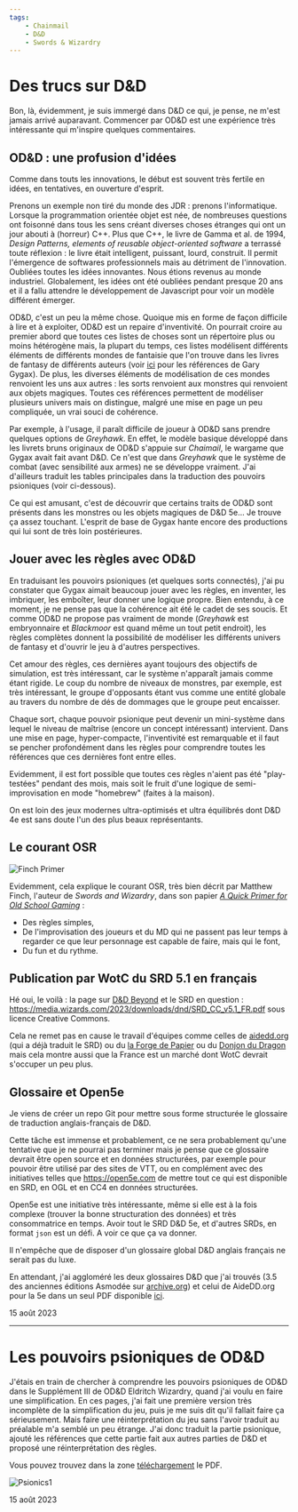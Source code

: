 ```yaml
---
tags:
    - Chainmail
    - D&D
    - Swords & Wizardry
---
```


# Des trucs sur D&D

Bon, là, évidemment, je suis immergé dans D&D ce qui, je pense, ne m'est jamais arrivé auparavant. Commencer par OD&D est une expérience très intéressante qui m'inspire quelques commentaires.

## OD&D : une profusion d'idées

Comme dans touts les innovations, le début est souvent très fertile en idées, en tentatives, en ouverture d'esprit.

Prenons un exemple non tiré du monde des JDR : prenons l'informatique. Lorsque la programmation orientée objet est née, de nombreuses questions ont foisonné dans tous les sens créant diverses choses étranges qui ont un jour abouti à (horreur) C++. Plus que C++, le livre de Gamma et al. de 1994, *Design Patterns, elements of reusable object-oriented software* a terrassé toute réflexion : le livre était intelligent, puissant, lourd, construit. Il permit l'émergence de softwares professionnels mais au détriment de l'innovation. Oubliées toutes les idées innovantes. Nous étions revenus au monde industriel. Globalement, les idées ont été oubliées pendant presque 20 ans et il a fallu attendre le développement de Javascript pour voir un modèle différent émerger.

OD&D, c'est un peu la même chose. Quoique mis en forme de façon difficile à lire et à exploiter, OD&D est un repaire d'inventivité. On pourrait croire au premier abord que toutes ces listes de choses sont un répertoire plus ou moins hétérogène mais, la plupart du temps, ces listes modélisent différents éléments de différents mondes de fantaisie que l'on trouve dans les livres de fantasy de différents auteurs (voir [ici](https://orey.github.io/blog/blog/202301/#la-cerise-sur-le-gateau-dcc) pour les références de Gary Gygax). De plus, les diverses éléments de modélisation de ces mondes renvoient les uns aux autres : les sorts renvoient aux monstres qui renvoient aux objets magiques. Toutes ces références permettent de modéliser plusieurs univers mais on distingue, malgré une mise en page un peu compliquée, un vrai souci de cohérence.

Par exemple, à l'usage, il paraît difficile de joueur à OD&D sans prendre quelques options de *Greyhawk*. En effet, le modèle basique développé dans les livrets bruns originaux de OD&D s'appuie sur *Chaimail*, le wargame que Gygax avait fait avant D&D. Ce n'est que dans *Greyhawk* que le système de combat (avec sensibilité aux armes) ne se développe vraiment. J'ai d'ailleurs traduit les tables principales dans la traduction des pouvoirs psioniques (voir ci-dessous).

Ce qui est amusant, c'est de découvrir que certains traits de OD&D sont présents dans les monstres ou les objets magiques de D&D 5e... Je trouve ça assez touchant. L'esprit de base de Gygax hante encore des productions qui lui sont de très loin postérieures.

## Jouer avec les règles avec OD&D

En traduisant les pouvoirs psioniques (et quelques sorts connectés), j'ai pu constater que Gygax aimait beaucoup jouer avec les règles, en inventer, les imbriquer, les emboîter, leur donner une logique propre. Bien entendu, à ce moment, je ne pense pas que la cohérence ait été le cadet de ses soucis. Et comme OD&D ne propose pas vraiment de monde (*Greyhawk* est embryonnaire et *Blackmoor* est quand même un tout petit endroit), les règles complètes donnent la possibilité de modéliser les différents univers de fantasy et d'ouvrir le jeu à d'autres perspectives.

Cet amour des règles, ces dernières ayant toujours des objectifs de simulation, est très intéressant, car le système n'apparaît jamais comme étant rigide. Le coup du nombre de niveaux de monstres, par exemple, est très intéressant, le groupe d'opposants étant vus comme une entité globale au travers du nombre de dés de dommages que le groupe peut encaisser.

Chaque sort, chaque pouvoir psionique peut devenir un mini-système dans lequel le niveau de maîtrise (encore un concept intéressant) intervient. Dans une mise en page, hyper-compacte, l'inventivité est remarquable et il faut se pencher profondément dans les règles pour comprendre toutes les références que ces dernières font entre elles.

Evidemment, il est fort possible que toutes ces règles n'aient pas été "play-testées" pendant des mois, mais soit le fruit d'une logique de semi-improvisation en mode "homebrew" (faites à la maison).

On est loin des jeux modernes ultra-optimisés et ultra équilibrés dont D&D 4e est sans doute l'un des plus beaux représentants.

## Le courant OSR

![Finch Primer](../images/finch-quick-primer.png)

Evidemment, cela explique le courant OSR, très bien décrit par Matthew Finch, l'auteur de *Swords and Wizardry*, dans son papier *[A Quick Primer for Old School Gaming](https://archive.org/details/a-quick-primer-for-old-school-gaming/A%20Quick%20Primer%20for%20Old%20School%20Gaming/)* :

* Des règles simples,
* De l'improvisation des joueurs et du MD qui ne passent pas leur temps à regarder ce que leur personnage est capable de faire, mais qui le font,
* Du fun et du rythme.

## Publication par WotC du SRD 5.1 en français

Hé oui, le voilà : la page sur [D&D Beyond](https://www.dndbeyond.com/community-update#SRDv51Localization) et le SRD en question : https://media.wizards.com/2023/downloads/dnd/SRD_CC_v5.1_FR.pdf sous licence Creative Commons.

Cela ne remet pas en cause le travail d'équipes comme celles de [aidedd.org](https://aidedd.org) (qui a déjà traduit le SRD) ou du [la Forge de Papier](http://la-forge-de-papier.over-blog.com/) ou du [Donjon du Dragon](https://www.donjondudragon.fr/ "Donjon du Dragon") mais cela montre aussi que la France est un marché dont WotC devrait s'occuper un peu plus.

## Glossaire et Open5e

Je viens de créer un repo Git pour mettre sous forme structurée le glossaire de traduction anglais-français de D&D.

Cette tâche est immense et probablement, ce ne sera probablement qu'une tentative que je ne pourrai pas terminer mais je pense que ce glossaire devrait être open source et en données structurées, par exemple pour pouvoir être utilisé par des sites de VTT, ou en complément avec des initiatives telles que <https://open5e.com> de mettre tout ce qui est disponible en SRD, en OGL et en CC4 en données structurées.

Open5e est une initiative très intéressante, même si elle est à la fois complexe (trouver la bonne structuration des données) et très consommatrice en temps. Avoir tout le SRD D&D 5e, et d'autres SRDs, en format `json` est un défi. A voir ce que ça va donner.

Il n'empêche que de disposer d'un glossaire global D&D anglais français ne serait pas du luxe.

En attendant, j'ai aggloméré les deux glossaires D&D que j'ai trouvés (3.5 des anciennes éditions Asmodée sur [archive.org](https://archive.org)) et celui de AideDD.org pour la 5e dans un seul PDF disponible [ici](https://github.com/orey/DD-glossaire/blob/main/GlossaireDD3-DD5.pdf).

<div class="mydate">15 août 2023</div>

---

# Les pouvoirs psioniques de OD&D

J'étais en train de chercher à comprendre les pouvoirs psioniques de OD&D dans le Supplément III de OD&D Eldritch Wizardry, quand j'ai voulu en faire une simplification. En ces pages, j'ai fait une première version très incomplète de la simplification du jeu, puis je me suis dit qu'il fallait faire ça sérieusement. Mais faire une réinterprétation du jeu sans l'avoir traduit au préalable m'a semblé un peu étrange. J'ai donc traduit la partie psionique, ajouté les références que cette partie fait aux autres parties de D&D et proposé une réinterprétation des règles.

Vous pouvez trouvez dans la zone [téléchargement](../downloads/eldritch-wizardry.md) le PDF.

![Psionics1](../images/eldritch-wizardry/eldritch-wizardry-psioniques.png)

<div class="mydate">15 août 2023</div>


